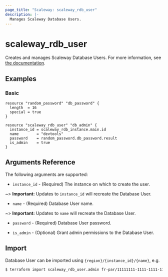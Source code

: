 ```yaml
---
page_title: "Scaleway: scaleway_rdb_user"
description: |-
  Manages Scaleway Database Users.
---
```


# scaleway_rdb_user

Creates and manages Scaleway Database Users.
For more information, see [the documentation](https://developers.scaleway.com/en/products/rdb/api).

## Examples

### Basic

```hcl
resource "random_password" "db_password" {
  length  = 16
  special = true
}

resource "scaleway_rdb_user" "db_admin" {
  instance_id = scaleway_rdb_instance.main.id
  name        = "devtools"
  password    = random_password.db_password.result
  is_admin    = true
}
```

## Arguments Reference

The following arguments are supported:

- `instance_id` - (Required) The instance on which to create the user.

~> **Important:** Updates to `instance_id` will recreate the Database User.

- `name` - (Required) Database User name.

~> **Important:** Updates to `name` will recreate the Database User.

- `password` - (Required) Database User password.

- `is_admin` - (Optional) Grant admin permissions to the Database User.

## Import

Database User can be imported using `{region}/{instance_id}/{name}`, e.g.

```bash
$ terraform import scaleway_rdb_user.admin fr-par/11111111-1111-1111-1111-111111111111/admin
```
